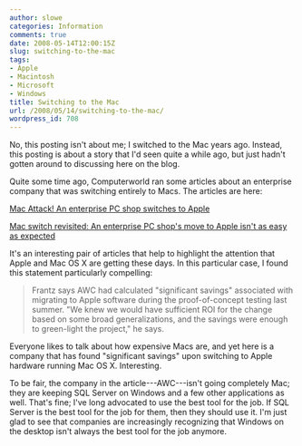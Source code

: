 ```yaml
---
author: slowe
categories: Information
comments: true
date: 2008-05-14T12:00:15Z
slug: switching-to-the-mac
tags:
- Apple
- Macintosh
- Microsoft
- Windows
title: Switching to the Mac
url: /2008/05/14/switching-to-the-mac/
wordpress_id: 708
---
```


No, this posting isn't about me; I switched to the Mac years ago. Instead, this posting is about a story that I'd seen quite a while ago, but just hadn't gotten around to discussing here on the blog.

Quite some time ago, Computerworld ran some articles about an enterprise company that was switching entirely to Macs. The articles are here:

[Mac Attack! An enterprise PC shop switches to Apple](http://www.computerworld.com/action/article.do?command=viewArticleBasic&articleId=298043)  

[Mac switch revisited: An enterprise PC shop's move to Apple isn't as easy as expected](http://www.computerworld.com/action/article.do?command=viewArticleBasic&articleId=312300)

It's an interesting pair of articles that help to highlight the attention that Apple and Mac OS X are getting these days. In this particular case, I found this statement particularly compelling:

>Frantz says AWC had calculated "significant savings" associated with migrating to Apple software during the proof-of-concept testing last summer. "We knew we would have sufficient ROI for the change based on some broad generalizations, and the savings were enough to green-light the project," he says.

Everyone likes to talk about how expensive Macs are, and yet here is a company that has found "significant savings" upon switching to Apple hardware running Mac OS X. Interesting.

To be fair, the company in the article---AWC---isn't going completely Mac; they are keeping SQL Server on Windows and a few other applications as well. That's fine; I've long advocated to use the best tool for the job. If SQL Server is the best tool for the job for them, then they should use it. I'm just glad to see that companies are increasingly recognizing that Windows on the desktop isn't always the best tool for the job anymore.

